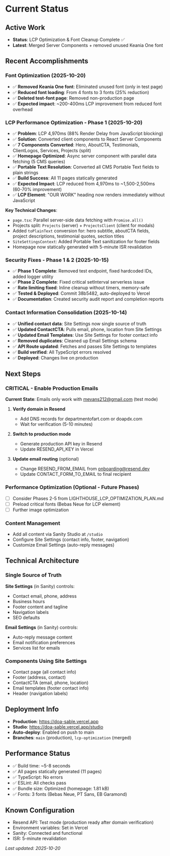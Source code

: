 # Current Status

## Active Work
- **Status**: LCP Optimization & Font Cleanup Complete ✅
- **Latest**: Merged Server Components + removed unused Keania One font

## Recent Accomplishments

### Font Optimization (2025-10-20)
- ✅ **Removed Keania One font**: Eliminated unused font (only in test page)
- ✅ **Reduced font loading**: From 4 fonts to 3 fonts (25% reduction)
- ✅ **Deleted test-font page**: Removed non-production page
- ✅ **Expected impact**: ~200-400ms LCP improvement from reduced font overhead

### LCP Performance Optimization - Phase 1 (2025-10-20)
- ✅ **Problem**: LCP 4,970ms (88% Render Delay from JavaScript blocking)
- ✅ **Solution**: Converted client components to React Server Components
- ✅ **7 Components Converted**: Hero, AboutCTA, Testimonials, ClientLogos, Services, Projects (split)
- ✅ **Homepage Optimized**: Async server component with parallel data fetching (5 CMS queries)
- ✅ **Portable Text Resolution**: Converted all CMS Portable Text fields to plain strings
- ✅ **Build Success**: All 11 pages statically generated
- ✅ **Expected Impact**: LCP reduced from 4,970ms to ~1,500-2,500ms (60-70% improvement)
- ✅ **LCP Element**: "OUR WORK" heading now renders immediately without JavaScript

**Key Technical Changes**:
- `page.tsx`: Parallel server-side data fetching with `Promise.all()`
- Projects split: `Projects` (server) + `ProjectsClient` (client for modals)
- Added `toPlainText` conversion for: hero subtitle, aboutCTA fields, project descriptions, testimonial quotes, section titles
- `SiteSettingsContext`: Added Portable Text sanitization for footer fields
- Homepage now statically generated with 5-minute ISR revalidation

### Security Fixes - Phase 1 & 2 (2025-10-15)
- ✅ **Phase 1 Complete**: Removed test endpoint, fixed hardcoded IDs, added logger utility
- ✅ **Phase 2 Complete**: Fixed critical setInterval serverless issue
- ✅ **Rate limiting fixed**: Inline cleanup without timers, memory-safe
- ✅ **Tested & Deployed**: Commit 38b5482, auto-deployed to Vercel
- ✅ **Documentation**: Created security audit report and completion reports

### Contact Information Consolidation (2025-10-14)
- ✅ **Unified contact data**: Site Settings now single source of truth
- ✅ **Updated ContactCTA**: Pulls email, phone, location from Site Settings
- ✅ **Updated Email Templates**: Use Site Settings for footer contact info
- ✅ **Removed duplicates**: Cleaned up Email Settings schema
- ✅ **API Route updated**: Fetches and passes Site Settings to templates
- ✅ **Build verified**: All TypeScript errors resolved
- ✅ **Deployed**: Changes live on production

## Next Steps

### CRITICAL - Enable Production Emails
**Current State**: Emails only work with mevans212@gmail.com (test mode)

1. **Verify domain in Resend**
   - Add DNS records for departmentofart.com or doapdx.com
   - Wait for verification (5-10 minutes)

2. **Switch to production mode**
   - Generate production API key in Resend
   - Update RESEND_API_KEY in Vercel

3. **Update email routing** (optional)
   - Change RESEND_FROM_EMAIL from onboarding@resend.dev
   - Update CONTACT_FORM_TO_EMAIL to final recipient

### Performance Optimization (Optional - Future Phases)
- [ ] Consider Phases 2-5 from LIGHTHOUSE_LCP_OPTIMIZATION_PLAN.md
- [ ] Preload critical fonts (Bebas Neue for LCP element)
- [ ] Further image optimization

### Content Management
- Add all content via Sanity Studio at `/studio`
- Configure Site Settings (contact info, footer, navigation)
- Customize Email Settings (auto-reply messages)

## Technical Architecture

### Single Source of Truth
**Site Settings** (in Sanity) controls:
- Contact email, phone, address
- Business hours
- Footer content and tagline
- Navigation labels
- SEO defaults

**Email Settings** (in Sanity) controls:
- Auto-reply message content
- Email notification preferences
- Services list for emails

### Components Using Site Settings
- Contact page (all contact info)
- Footer (address, contact)
- ContactCTA (email, phone, location)
- Email templates (footer contact info)
- Header (navigation labels)

## Deployment Info
- **Production**: https://doa-sable.vercel.app
- **Studio**: https://doa-sable.vercel.app/studio
- **Auto-deploy**: Enabled on push to main
- **Branches**: `main` (production), `lcp-optimization` (merged)

## Performance Status
- ✅ Build time: ~5-8 seconds
- ✅ All pages statically generated (11 pages)
- ✅ TypeScript: No errors
- ✅ ESLint: All checks pass
- ✅ Bundle size: Optimized (homepage: 1.81 kB)
- ✅ Fonts: 3 fonts (Bebas Neue, PT Sans, EB Garamond)

## Known Configuration
- Resend API: Test mode (production ready after domain verification)
- Environment variables: Set in Vercel
- Sanity: Connected and functional
- ISR: 5-minute revalidation

*Last updated: 2025-10-20*
